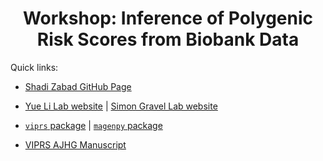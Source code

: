 <h1 align="center">Workshop: Inference of Polygenic Risk Scores from Biobank Data</h1>

Quick links:

* [Shadi Zabad GitHub Page](https://github.com/shz9/viprs)
* [Yue Li Lab website](https://www.cs.mcgill.ca/~yueli/) | [Simon Gravel Lab website](https://gravellab.github.io/)

* [`viprs` package](https://shz9.github.io/viprs/) | [`magenpy` package](https://shz9.github.io/magenpy/)
* [VIPRS AJHG Manuscript](https://doi.org/10.1016/j.ajhg.2023.03.009)


